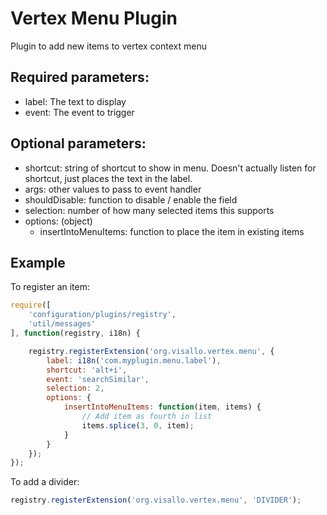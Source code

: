 Vertex Menu Plugin
=================

Plugin to add new items to vertex context menu

## Required parameters:

* label: The text to display
* event: The event to trigger

## Optional parameters:

* shortcut: string of shortcut to show in menu. Doesn't actually listen for shortcut, just places the text in the label.
* args: other values to pass to event handler
* shouldDisable: function to disable / enable the field
* selection: number of how many selected items this supports
* options: (object)
    * insertIntoMenuItems: function to place the item in existing items


## Example

To register an item:

```js
require([
    'configuration/plugins/registry',
    'util/messages'
], function(registry, i18n) {

    registry.registerExtension('org.visallo.vertex.menu', {
        label: i18n('com.myplugin.menu.label'),
        shortcut: 'alt+i',
        event: 'searchSimilar',
        selection: 2,
        options: {
            insertIntoMenuItems: function(item, items) {
                // Add item as fourth in list
                items.splice(3, 0, item);
            }
        }
    });
});
```


To add a divider:

```js
registry.registerExtension('org.visallo.vertex.menu', 'DIVIDER');
```
